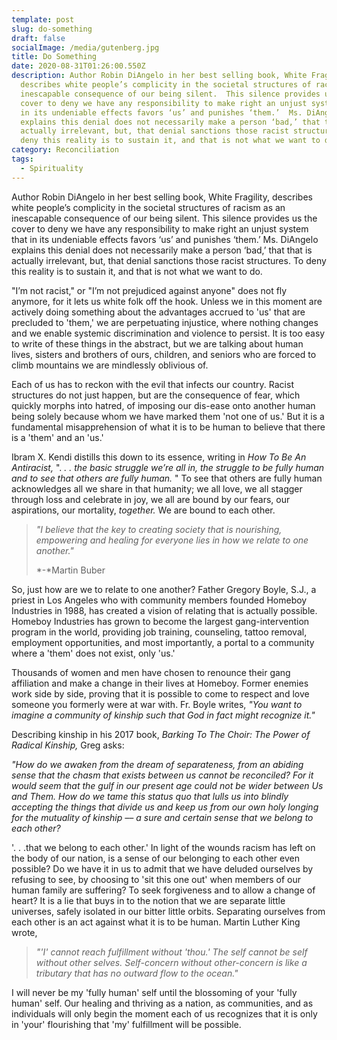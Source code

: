 ```yaml
---
template: post
slug: do-something
draft: false
socialImage: /media/gutenberg.jpg
title: Do Something
date: 2020-08-31T01:26:00.550Z
description: Author Robin DiAngelo in her best selling book, White Fragility,
  describes white people’s complicity in the societal structures of racism as an
  inescapable consequence of our being silent.  This silence provides us the
  cover to deny we have any responsibility to make right an unjust system that
  in its undeniable effects favors ‘us’ and punishes ‘them.’  Ms. DiAngelo
  explains this denial does not necessarily make a person ‘bad,’ that that is
  actually irrelevant, but, that denial sanctions those racist structures.  To
  deny this reality is to sustain it, and that is not what we want to do.
category: Reconciliation
tags:
  - Spirituality
---
```

Author Robin DiAngelo in her best selling book, White Fragility, describes white people’s complicity in the societal structures of racism as an inescapable consequence of our being silent.  This silence provides us the cover to deny we have any responsibility to make right an unjust system that in its undeniable effects favors ‘us’ and punishes ‘them.’  Ms. DiAngelo explains this denial does not necessarily make a person ‘bad,’ that that is actually irrelevant, but, that denial sanctions those racist structures.  To deny this reality is to sustain it, and that is not what we want to do.  

"I’m not racist," or "I’m not prejudiced against anyone" does not fly anymore, for it lets us white folk off the hook.  Unless we in this moment are actively doing something about the advantages accrued to 'us' that are precluded to 'them,' we are perpetuating injustice, where nothing changes and we enable systemic discrimination and violence to persist.  It is too easy to write of these things in the abstract, but we are talking about human lives, sisters and brothers of ours, children, and seniors who are forced to climb mountains we are mindlessly oblivious of.  

Each of us has to reckon with the evil that infects our country.  Racist structures do not just happen, but are the consequence of fear, which quickly morphs into hatred, of imposing our dis-ease onto another human being solely because whom we have marked them 'not one of us.'   But it is a fundamental misapprehension of what it is to be human to believe that there is a 'them' and an 'us.'  	

Ibram X. Kendi distills this down to its essence, writing in *How To Be An Antiracist,* ". *. . the basic struggle we’re all in, the struggle to be fully human and to see that others are fully human.* " To see that others are fully human acknowledges all we share in that humanity;  we all love, we all stagger through loss and celebrate in joy, we all are bound by our fears, our aspirations, our mortality, *together.*  We are bound to each other. 

> *"I believe that the key to creating society that is nourishing, empowering and healing for everyone lies in how we relate to one another."*
>
> *\-*Martin Buber

So, just how are we to relate to one another?  Father Gregory Boyle, S.J.,  a priest in Los Angeles who with community members founded Homeboy Industries in 1988, has created a vision of relating that is actually possible.  Homeboy Industries has grown to become the largest gang-intervention program in the world, providing job training, counseling, tattoo removal, employment opportunities, and most importantly, a portal to a community where a 'them' does not exist, only 'us.'  

Thousands of women and men have chosen to renounce their gang affiliation and make a change in their lives at Homeboy.  Former enemies work side by side, proving that it is possible to come to respect and love someone you formerly were at war with.  Fr. Boyle writes,  *"You want to imagine a community of kinship such that God in fact might recognize it."*  

Describing kinship in his 2017 book, *Barking To The Choir:  The Power of Radical Kinship,*  Greg asks:

*"How do we awaken from the dream of separateness, from an abiding sense that the chasm that exists between us cannot be reconciled? For it would seem that the gulf in our present age could not be wider between Us and Them. How do we tame this status quo that lulls us into blindly accepting the things that divide us and keep us from our own holy longing for the mutuality of kinship –– a sure and certain sense that we belong to each other?*

 '. . .that we belong to each other.'  In light of the wounds racism has left on the body of our nation, is a sense of our belonging to each other even possible?  Do we have it in us to admit that we have deluded ourselves by refusing to see, by choosing to 'sit this one out' when members of our human family are suffering?  To seek forgiveness and to allow a change of heart?  It is a lie that buys in to the notion that we are separate little universes, safely isolated in our bitter little orbits.  Separating ourselves from each other is an act against what it is to be human.  Martin Luther King wrote, 

> *"'I' cannot reach fulfillment without 'thou.' The self cannot be self without other selves. Self-concern without other-concern is like a tributary that has no outward flow to the ocean."*

I will never be my 'fully human' self until the blossoming of your 'fully human' self.  Our healing and thriving as a nation, as communities, and as individuals will only begin the moment each of us recognizes that it is only in 'your' flourishing that 'my' fulfillment will be possible.